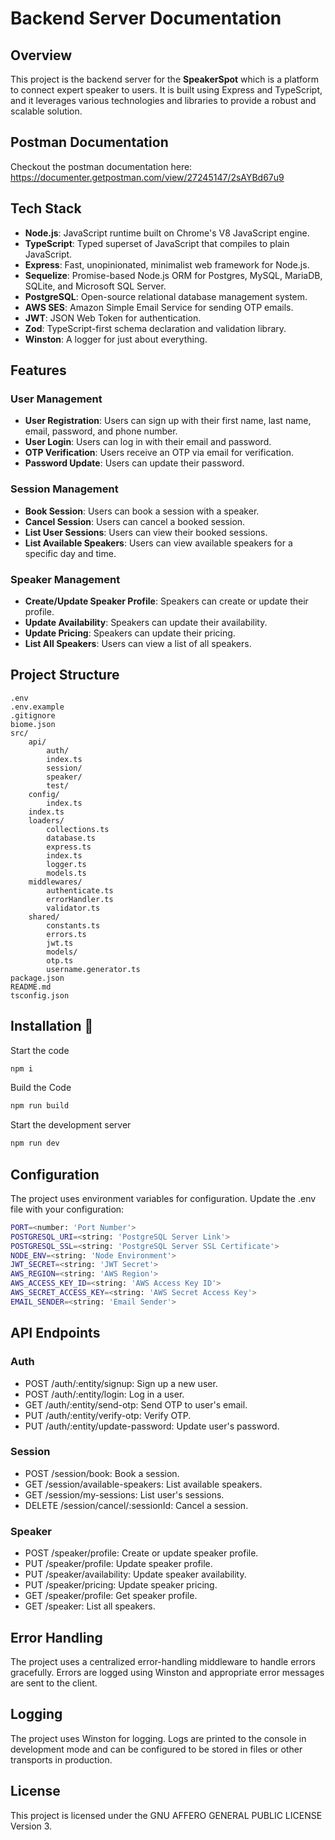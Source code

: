 # Backend Server Documentation

## Overview

This project is the backend server for the **SpeakerSpot** which is a platform to connect expert speaker to users. It is built using Express and TypeScript, and it leverages various technologies and libraries to provide a robust and scalable solution.

## Postman Documentation
Checkout the postman documentation here: https://documenter.getpostman.com/view/27245147/2sAYBd67u9


## Tech Stack

- **Node.js**: JavaScript runtime built on Chrome's V8 JavaScript engine.
- **TypeScript**: Typed superset of JavaScript that compiles to plain JavaScript.
- **Express**: Fast, unopinionated, minimalist web framework for Node.js.
- **Sequelize**: Promise-based Node.js ORM for Postgres, MySQL, MariaDB, SQLite, and Microsoft SQL Server.
- **PostgreSQL**: Open-source relational database management system.
- **AWS SES**: Amazon Simple Email Service for sending OTP emails.
- **JWT**: JSON Web Token for authentication.
- **Zod**: TypeScript-first schema declaration and validation library.
- **Winston**: A logger for just about everything.

## Features

### User Management

- **User Registration**: Users can sign up with their first name, last name, email, password, and phone number.
- **User Login**: Users can log in with their email and password.
- **OTP Verification**: Users receive an OTP via email for verification.
- **Password Update**: Users can update their password.

### Session Management

- **Book Session**: Users can book a session with a speaker.
- **Cancel Session**: Users can cancel a booked session.
- **List User Sessions**: Users can view their booked sessions.
- **List Available Speakers**: Users can view available speakers for a specific day and time.

### Speaker Management

- **Create/Update Speaker Profile**: Speakers can create or update their profile.
- **Update Availability**: Speakers can update their availability.
- **Update Pricing**: Speakers can update their pricing.
- **List All Speakers**: Users can view a list of all speakers.

## Project Structure
```
.env 
.env.example 
.gitignore 
biome.json 
src/ 
    api/ 
        auth/ 
        index.ts 
        session/ 
        speaker/ 
        test/ 
    config/ 
        index.ts 
    index.ts 
    loaders/ 
        collections.ts 
        database.ts 
        express.ts 
        index.ts 
        logger.ts 
        models.ts 
    middlewares/ 
        authenticate.ts 
        errorHandler.ts 
        validator.ts 
    shared/ 
        constants.ts 
        errors.ts 
        jwt.ts 
        models/ 
        otp.ts 
        username.generator.ts 
package.json 
README.md 
tsconfig.json
```

## Installation 🔧

Start the code

```sh
npm i
```

Build the Code

```sh
npm run build
```

Start the development server
```sh
npm run dev
```

## Configuration
The project uses environment variables for configuration. Update the .env file with your configuration:

```sh
PORT=<number: 'Port Number'>
POSTGRESQL_URI=<string: 'PostgreSQL Server Link'>
POSTGRESQL_SSL=<string: 'PostgreSQL Server SSL Certificate'>
NODE_ENV=<string: 'Node Environment'>
JWT_SECRET=<string: 'JWT Secret'>
AWS_REGION=<string: 'AWS Region'>
AWS_ACCESS_KEY_ID=<string: 'AWS Access Key ID'>
AWS_SECRET_ACCESS_KEY=<string: 'AWS Secret Access Key'>
EMAIL_SENDER=<string: 'Email Sender'>
```

## API Endpoints
### Auth
- POST /auth/:entity/signup: Sign up a new user.
- POST /auth/:entity/login: Log in a user.
- GET /auth/:entity/send-otp: Send OTP to user's email.
- PUT /auth/:entity/verify-otp: Verify OTP.
- PUT /auth/:entity/update-password: Update user's password.
### Session
- POST /session/book: Book a session.
- GET /session/available-speakers: List available speakers.
- GET /session/my-sessions: List user's sessions.
- DELETE /session/cancel/:sessionId: Cancel a session.
### Speaker
- POST /speaker/profile: Create or update speaker profile.
- PUT /speaker/profile: Update speaker profile.
- PUT /speaker/availability: Update speaker availability.
- PUT /speaker/pricing: Update speaker pricing.
- GET /speaker/profile: Get speaker profile.
- GET /speaker: List all speakers.



## Error Handling
The project uses a centralized error-handling middleware to handle errors gracefully. Errors are logged using Winston and appropriate error messages are sent to the client.

## Logging
The project uses Winston for logging. Logs are printed to the console in development mode and can be configured to be stored in files or other transports in production.

## License
This project is licensed under the  GNU AFFERO GENERAL PUBLIC LICENSE Version 3.
